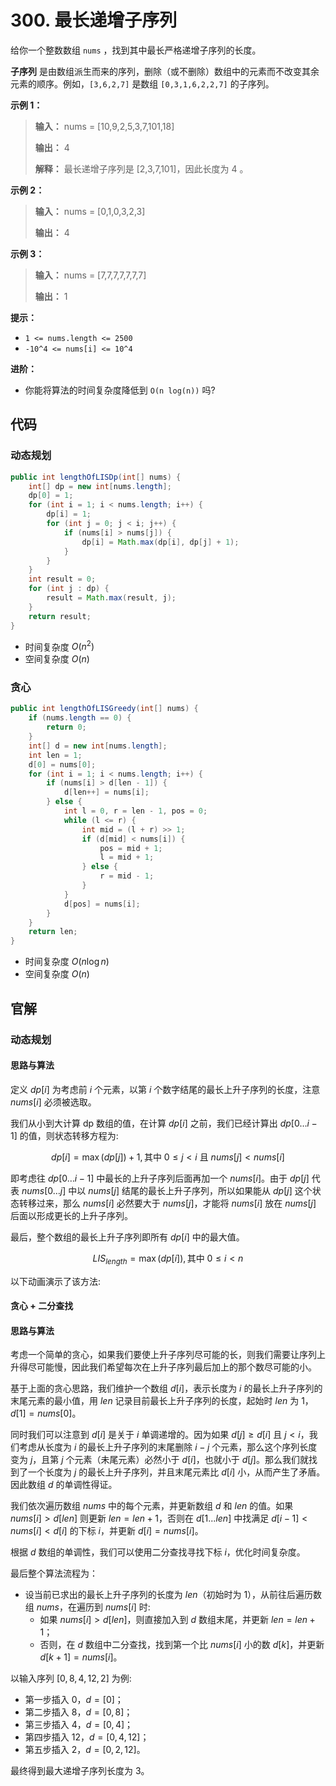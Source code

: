 # 300. 最长递增子序列

给你一个整数数组 `nums` ，找到其中最长严格递增子序列的长度。

**子序列**  是由数组派生而来的序列，删除（或不删除）数组中的元素而不改变其余元素的顺序。例如，`[3,6,2,7]` 是数组 `[0,3,1,6,2,2,7]` 的子序列。

**示例 1：** 

> **输入：** nums = \[10,9,2,5,3,7,101,18]
>
> **输出：** 4
>
> **解释：** 最长递增子序列是 \[2,3,7,101]，因此长度为 4 。

**示例 2：** 

> **输入：** nums = \[0,1,0,3,2,3]
>
> **输出：** 4

**示例 3：** 

> **输入：** nums = \[7,7,7,7,7,7,7]
>
> **输出：** 1

**提示：** 

*   `1 <= nums.length <= 2500`
*   `-10^4 <= nums[i] <= 10^4`

**进阶：** 

*   你能将算法的时间复杂度降低到 `O(n log(n))` 吗?

## 代码

### 动态规划

```java
public int lengthOfLISDp(int[] nums) {
    int[] dp = new int[nums.length];
    dp[0] = 1;
    for (int i = 1; i < nums.length; i++) {
        dp[i] = 1;
        for (int j = 0; j < i; j++) {
            if (nums[i] > nums[j]) {
                dp[i] = Math.max(dp[i], dp[j] + 1);
            }
        }
    }
    int result = 0;
    for (int j : dp) {
        result = Math.max(result, j);
    }
    return result;
}
```

- 时间复杂度 $O(n^2)$
- 空间复杂度 $O(n)$

### 贪心

```java
public int lengthOfLISGreedy(int[] nums) {
    if (nums.length == 0) {
        return 0;
    }
    int[] d = new int[nums.length];
    int len = 1;
    d[0] = nums[0];
    for (int i = 1; i < nums.length; i++) {
        if (nums[i] > d[len - 1]) {
            d[len++] = nums[i];
        } else {
            int l = 0, r = len - 1, pos = 0;
            while (l <= r) {
                int mid = (l + r) >> 1;
                if (d[mid] < nums[i]) {
                    pos = mid + 1;
                    l = mid + 1;
                } else {
                    r = mid - 1;
                }
            }
            d[pos] = nums[i];
        }
    }
    return len;
}
```

- 时间复杂度 $O(n\log n)$
- 空间复杂度 $O(n)$

## 官解

### 动态规划

#### 思路与算法

定义 $dp[i]$ 为考虑前 $i$ 个元素，以第 $i$ 个数字结尾的最长上升子序列的长度，注意 $nums[i]$ 必须被选取。

我们从小到大计算 dp 数组的值，在计算 $dp[i]$ 之前，我们已经计算出 $dp[0 \ldots i-1]$ 的值，则状态转移方程为:

$$
dp[i] = \max(dp[j]) + 1, \text{其中 } 0 \leq j < i \text{ 且 } nums[j] < nums[i]
$$

即考虑往 $dp[0 \ldots i-1]$ 中最长的上升子序列后面再加一个 $nums[i]$。由于 $dp[j]$ 代表 $nums[0 \ldots j]$ 中以 $nums[j]$ 结尾的最长上升子序列，所以如果能从 $dp[j]$ 这个状态转移过来，那么 $nums[i]$ 必然要大于 $nums[j]$，才能将 $nums[i]$ 放在 $nums[j]$ 后面以形成更长的上升子序列。

最后，整个数组的最长上升子序列即所有 $dp[i]$ 中的最大值。

$$
LIS_{length} = \max(dp[i]), \text{其中 } 0 \leq i < n
$$

以下动画演示了该方法:

#### 贪心 + 二分查找

#### 思路与算法

考虑一个简单的贪心，如果我们要使上升子序列尽可能的长，则我们需要让序列上升得尽可能慢，因此我们希望每次在上升子序列最后加上的那个数尽可能的小。

基于上面的贪心思路，我们维护一个数组 $d[i]$，表示长度为 $i$ 的最长上升子序列的末尾元素的最小值，用 $len$ 记录目前最长上升子序列的长度，起始时 $len$ 为 1，$d[1] = nums[0]$。

同时我们可以注意到 $d[i]$ 是关于 $i$ 单调递增的。因为如果 $d[j] \geq d[i]$ 且 $j < i$，我们考虑从长度为 $i$ 的最长上升子序列的末尾删除 $i-j$ 个元素，那么这个序列长度变为 $j$，且第 $j$ 个元素（未尾元素）必然小于 $d[i]$，也就小于 $d[j]$。那么我们就找到了一个长度为 $j$ 的最长上升子序列，并且末尾元素比 $d[i]$ 小，从而产生了矛盾。因此数组 $d$ 的单调性得证。

我们依次遍历数组 $nums$ 中的每个元素，并更新数组 $d$ 和 $len$ 的值。如果 $nums[i] > d[len]$ 则更新 $len = len + 1$，否则在 $d[1...len]$ 中找满足 $d[i-1] < nums[i] < d[i]$ 的下标 $i$，并更新 $d[i] = nums[i]$。

根据 $d$ 数组的单调性，我们可以使用二分查找寻找下标 $i$，优化时间复杂度。

最后整个算法流程为：

- 设当前已求出的最长上升子序列的长度为 $len$（初始时为 1），从前往后遍历数组 $nums$，在遍历到 $nums[i]$ 时:
  - 如果 $nums[i] > d[len]$，则直接加入到 $d$ 数组末尾，并更新 $len = len + 1$；
  - 否则，在 $d$ 数组中二分查找，找到第一个比 $nums[i]$ 小的数 $d[k]$，并更新 $d[k + 1] = nums[i]$。

以输入序列 $[0, 8, 4, 12, 2]$ 为例:

- 第一步插入 0，$d = [0]$；
- 第二步插入 8，$d = [0, 8]$；
- 第三步插入 4，$d = [0, 4]$；
- 第四步插入 12，$d = [0, 4, 12]$；
- 第五步插入 2，$d = [0, 2, 12]$。

最终得到最大递增子序列长度为 3。
